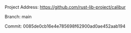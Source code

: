 Project Address: https://github.com/rust-lib-project/calibur

Branch: main

Commit: 0085de0cb16e4e785698f62900ad0ae452aab194
